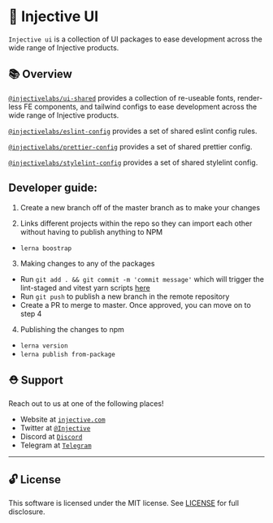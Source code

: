 # 🌟 Injective UI

`Injective ui` is a collection of UI packages to ease development across the wide range of Injective products.

## 📚 Overview

[`@injectivelabs/ui-shared`](tree/master/packages/ui-shared/README.md) provides a collection of re-useable fonts, render-less FE components, and tailwind configs to ease development across the wide range of Injective products.

[`@injectivelabs/eslint-config`](injective-ui/tree/master/packages/eslint-config/README.md) provides a set of shared eslint config rules.

[`@injectivelabs/prettier-config`](injective-ui/tree/master/packages/prettier-config/README.md) provides a set of shared prettier config.

[`@injectivelabs/stylelint-config`](injective-ui/tree/master/packages/stylelint-config/README.md) provides a set of shared stylelint config.

## Developer guide:

1. Create a new branch off of the master branch as to make your changes

2. Links different projects within the repo so they can import each other without having to publish anything to NPM

- `lerna boostrap`

3. Making changes to any of the packages
- Run `git add . && git commit -m 'commit message'` which will trigger the lint-staged and vitest yarn scripts [here](injective-ui/../.husky/pre-commit)
- Run `git push` to publish a new branch in the remote repository
- Create a PR to merge to master. Once approved, you can move on to step 4

4. Publishing the changes to npm

- `lerna version`
- `lerna publish from-package`

## ⛑ Support

Reach out to us at one of the following places!

- Website at <a href="https://injective.com" target="_blank">`injective.com`</a>
- Twitter at <a href="https://twitter.com/Injective_" target="_blank">`@Injective`</a>
- Discord at <a href="https://discord.com/invite/NK4qdbv" target="_blank">`Discord`</a>
- Telegram at <a href="https://t.me/joininjective" target="_blank">`Telegram`</a>

---

## 🔓 License

This software is licensed under the MIT license. See [LICENSE](./LICENSE) for full disclosure.
